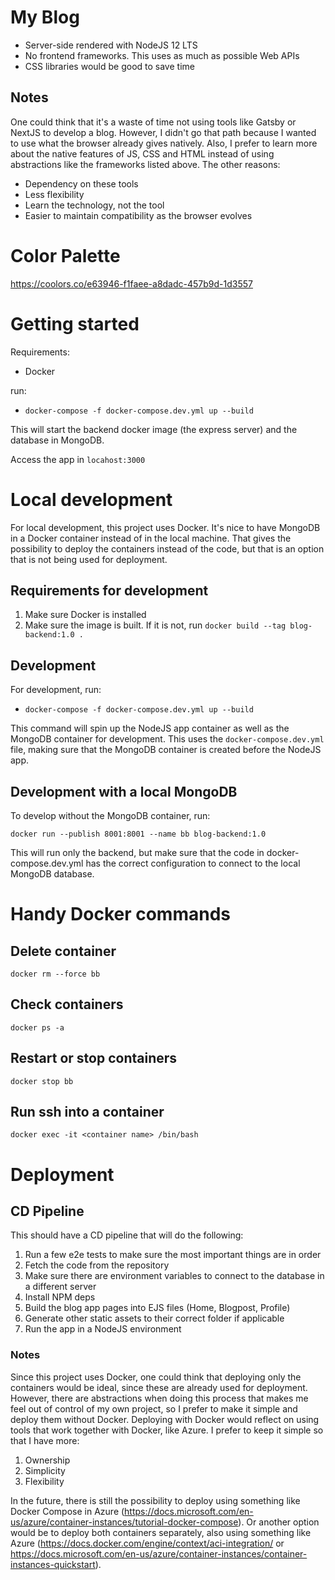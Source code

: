 # My Blog

- Server-side rendered with NodeJS 12 LTS
- No frontend frameworks. This uses as much as possible Web APIs
- CSS libraries would be good to save time

## Notes

One could think that it's a waste of time not using tools like Gatsby or NextJS to develop a blog. However, I didn't go that path because I wanted to use what the browser already gives natively. Also, I prefer to learn more about the native features of JS, CSS and HTML instead of using abstractions like the frameworks listed above. The other reasons:

- Dependency on these tools
- Less flexibility
- Learn the technology, not the tool
- Easier to maintain compatibility as the browser evolves

# Color Palette

https://coolors.co/e63946-f1faee-a8dadc-457b9d-1d3557

# Getting started

Requirements:

- Docker

run:

- `docker-compose -f docker-compose.dev.yml up --build`

This will start the backend docker image (the express server) and the database in MongoDB.

Access the app in `locahost:3000`

# Local development

For local development, this project uses Docker. It's nice to have MongoDB in a Docker container instead of in the local machine. That gives the possibility to deploy the containers instead of the code, but that is an option that is not being used for deployment.

## Requirements for development

1. Make sure Docker is installed
2. Make sure the image is built. If it is not, run `docker build --tag blog-backend:1.0 .`

## Development

For development, run:

- `docker-compose -f docker-compose.dev.yml up --build`

This command will spin up the NodeJS app container as well as the MongoDB container for development. This uses the `docker-compose.dev.yml` file, making sure that the MongoDB container is created before the NodeJS app.

## Development with a local MongoDB

To develop without the MongoDB container, run:

`docker run --publish 8001:8001 --name bb blog-backend:1.0`

This will run only the backend, but make sure that the code in docker-compose.dev.yml has the correct configuration to connect to the local MongoDB database.

# Handy Docker commands

## Delete container

`docker rm --force bb`

## Check containers

`docker ps -a`

## Restart or stop containers

`docker stop bb`

## Run ssh into a container

`docker exec -it <container name> /bin/bash`

# Deployment

## CD Pipeline

This should have a CD pipeline that will do the following:

1. Run a few e2e tests to make sure the most important things are in order
2. Fetch the code from the repository
3. Make sure there are environment variables to connect to the database in a different server
4. Install NPM deps
5. Build the blog app pages into EJS files (Home, Blogpost, Profile)
6. Generate other static assets to their correct folder if applicable
7. Run the app in a NodeJS environment

### Notes

Since this project uses Docker, one could think that deploying only the containers would be ideal, since these are already used for deployment. However, there are abstractions when doing this process that makes me feel out of control of my own project, so I prefer to make it simple and deploy them without Docker. Deploying with Docker would reflect on using tools that work together with Docker, like Azure. I prefer to keep it simple so that I have more:

1. Ownership
2. Simplicity
3. Flexibility

In the future, there is still the possibility to deploy using something like Docker Compose in Azure (https://docs.microsoft.com/en-us/azure/container-instances/tutorial-docker-compose). Or another option would be to deploy both containers separately, also using something like Azure (https://docs.docker.com/engine/context/aci-integration/ or https://docs.microsoft.com/en-us/azure/container-instances/container-instances-quickstart).
